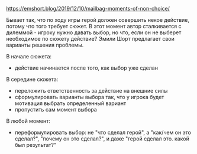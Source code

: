 https://emshort.blog/2019/12/10/mailbag-moments-of-non-choice/

Бывает так, что по ходу игры герой должен совершить некое действие, потому что того требует сюжет. В этот момент автор сталкивается с дилеммой - игроку нужно давать выбор, но что, если он не выберет необходимое по сюжету действие? Эмили Шорт предлагает свои варианты решения проблемы.

В начале сюжета:

- действие начинается после того, как выбор уже сделан

В середине сюжета:

- переложить ответственность за действие на внешние силы
- сформулировать варианты выбора так, что у игрока будет мотивация выбрать определенный вариант
- пропустить сам момент выбора

В любой момент:

- переформулировать выбор: не "что сделал герой", а "как/чем он это сделал?", "почему он это сделал?", и даже "герой сделал это. какой был результат?"
